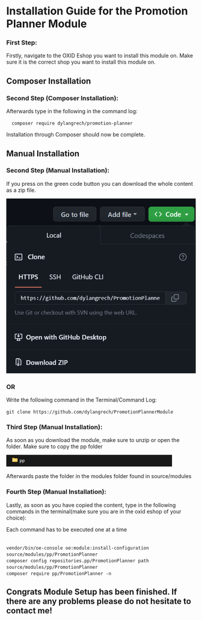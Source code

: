 <h1>Installation Guide for the Promotion Planner Module</h1>
<h3>First Step:</h3>
<p>Firstly, navigate to the OXID Eshop you want to install this module on. Make sure it is the correct shop you want to install this module on.</p>
<h2>Composer Installation</h2>
<h3>Second Step (Composer Installation):</h3>
<p>Afterwards type in the following in the command log:</p>
<code>  composer require dylangrech/promotion-planner </code>
<p>Installation through Composer should now be complete.</p>
<h2>Manual Installation</h2>
<h3>Second Step (Manual Installation):</h3>
<p>If you press on the green code button you can download the whole content as a zip file.</p>
<img src="instructionImages/Step2GithubRepo.png"/>
<h3>OR</h3>
<p>Write the following command in the Terminal/Command Log:</p>
<code>git clone https://github.com/dylangrech/PromotionPlannerModule</code>
<h3>Third Step (Manual Installation):</h3>
<p>As soon as you download the module, make sure to unzip or open the folder. Make sure to copy the pp folder</p>
<img src="instructionImages/secondStepFolder.png">
<p>Afterwards paste the folder in the modules folder found in source/modules</p>
<h3>Fourth Step (Manual Installation):</h3>
<p>Lastly, as soon as you have copied the content, type in the following commands in the terminal(make sure you are in the oxid eshop of your choice):</p>
<p>Each command has to be executed one at a time</p>
<code>
vendor/bin/oe-console oe:module:install-configuration source/modules/pp/PromotionPlanner
composer config repositories.pp/PromotionPlanner path source/modules/pp/PromotionPlanner
composer require pp/PromotionPlanner -n
</code>
<h2>Congrats Module Setup has been finished. If there are any problems please do not hesitate to contact me!</h2>
